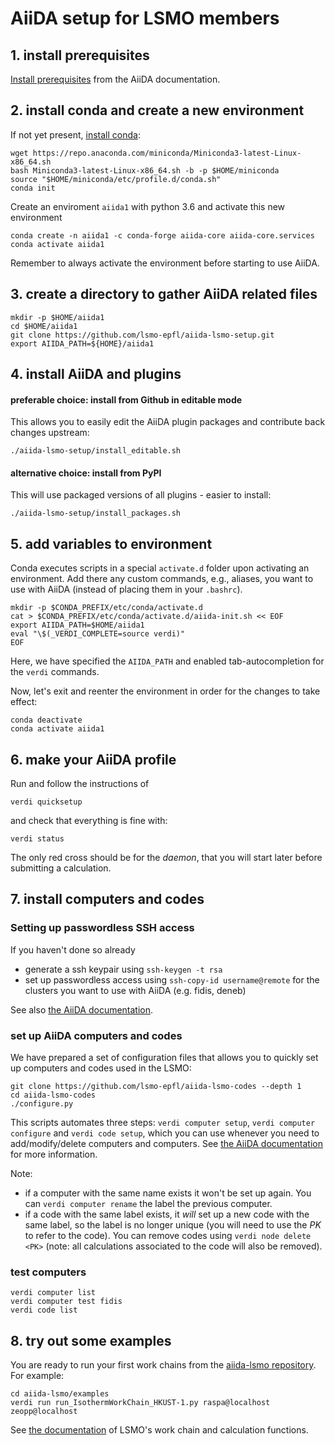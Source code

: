 # AiiDA setup for LSMO members

## 1. install prerequisites

[Install prerequisites](https://aiida.readthedocs.io/projects/aiida-core/en/latest/intro/get_started.html)
from the AiiDA documentation.

## 2. install conda and create a new environment

If not yet present, [install conda](https://docs.conda.io/en/latest/miniconda.html):
```
wget https://repo.anaconda.com/miniconda/Miniconda3-latest-Linux-x86_64.sh
bash Miniconda3-latest-Linux-x86_64.sh -b -p $HOME/miniconda
source "$HOME/miniconda/etc/profile.d/conda.sh"
conda init
```
Create an enviroment `aiida1` with python 3.6 and activate this new environment
```
conda create -n aiida1 -c conda-forge aiida-core aiida-core.services
conda activate aiida1
```
Remember to always activate the environment before starting to use AiiDA.

## 3. create a directory to gather AiiDA related files

```
mkdir -p $HOME/aiida1
cd $HOME/aiida1
git clone https://github.com/lsmo-epfl/aiida-lsmo-setup.git
export AIIDA_PATH=${HOME}/aiida1
```

## 4. install AiiDA and plugins

#### preferable choice: install from Github in editable mode
This allows you to easily edit the AiiDA plugin packages and contribute back changes upstream:
```
./aiida-lsmo-setup/install_editable.sh
```
#### alternative choice: install from PyPI
This will use packaged versions of all plugins - easier to install:
```
./aiida-lsmo-setup/install_packages.sh
```

## 5. add variables to environment
Conda executes scripts in a special `activate.d` folder upon activating an environment.
Add there any custom commands, e.g., aliases, you want to use with AiiDA (instead of placing them in your `.bashrc`).
```
mkdir -p $CONDA_PREFIX/etc/conda/activate.d
cat > $CONDA_PREFIX/etc/conda/activate.d/aiida-init.sh << EOF
export AIIDA_PATH=$HOME/aiida1
eval "\$(_VERDI_COMPLETE=source verdi)"
EOF
```
Here, we have specified the `AIIDA_PATH` and enabled tab-autocompletion for the `verdi` commands.

Now, let's exit and reenter the environment in order for the changes to take effect:
```
conda deactivate
conda activate aiida1
```

## 6. make your AiiDA profile

Run and follow the instructions of
```
verdi quicksetup
```
and check that everything is fine with:
```
verdi status
```
The only red cross should be for the *daemon*, that you will start later before submitting a calculation.

## 7. install computers and codes

### Setting up passwordless SSH access

If you haven't done so already

 * generate a ssh keypair using `ssh-keygen -t rsa`
 * set up passwordless access using `ssh-copy-id username@remote` for the clusters you want to use with AiiDA (e.g. fidis, deneb)

See also [the AiiDA documentation](https://aiida.readthedocs.io/projects/aiida-core/en/latest/howto/ssh.html).

### set up AiiDA computers and codes

We have prepared a set of configuration files that allows you to quickly set up computers and codes used in the LSMO:
```
git clone https://github.com/lsmo-epfl/aiida-lsmo-codes --depth 1
cd aiida-lsmo-codes
./configure.py
```

This scripts automates three steps: `verdi computer setup`, `verdi computer configure` and `verdi code setup`,
which you can use whenever you need to add/modify/delete computers and computers.
See [the AiiDA documentation](https://aiida.readthedocs.io/projects/aiida-core/en/latest/howto/run_codes.html?highlight=computers#managing-your-computers) for more information.

Note:
* if a computer with the same name exists it won't be set up again. You can `verdi computer rename` the label the previous computer.
* if a code with the same label exists, it *will* set up a new code with the same label, so the label is no longer unique (you will need to use the *PK* to refer to the code).
  You can remove codes using `verdi node delete <PK>` (note: all calculations associated to the code will also be removed).

### test computers
```
verdi computer list
verdi computer test fidis
verdi code list
```

## 8. try out some examples

You are ready to run your first work chains from the [aiida-lsmo repository](https://github.com/lsmo-epfl/aiida-lsmo).
For example:
```
cd aiida-lsmo/examples
verdi run run_IsothermWorkChain_HKUST-1.py raspa@localhost zeopp@localhost
```
See [the documentation](https://aiida-lsmo.readthedocs.io/) of LSMO's work chain and calculation functions.
